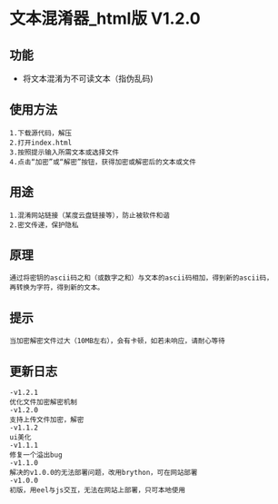 # 文本混淆器_html版 V1.2.0
## 功能
- 将文本混淆为不可读文本（指伪乱码)
## 使用方法
    1.下载源代码，解压
    2.打开index.html
    3.按照提示输入所需文本或选择文件
    4.点击“加密”或“解密”按钮，获得加密或解密后的文本或文件
## 用途
    1.混淆网站链接（某度云盘链接等），防止被软件和谐
    2.密文传递，保护隐私
## 原理
    通过将密钥的ascii码之和（或数字之和）与文本的ascii码相加，得到新的ascii码，
    再转换为字符，得到新的文本。
## 提示
    当加密解密文件过大（10MB左右），会有卡顿，如若未响应，请耐心等待
## 更新日志
    -v1.2.1
    优化文件加密解密机制
    -v1.2.0
    支持上传文件加密，解密
    -v1.1.2
    ui美化
    -v1.1.1
    修复一个溢出bug
    -v1.1.0
    解决的v1.0.0的无法部署问题，改用brython，可在网站部署
    -v1.0.0
    初版，用eel与js交互，无法在网站上部署，只可本地使用
    
    
